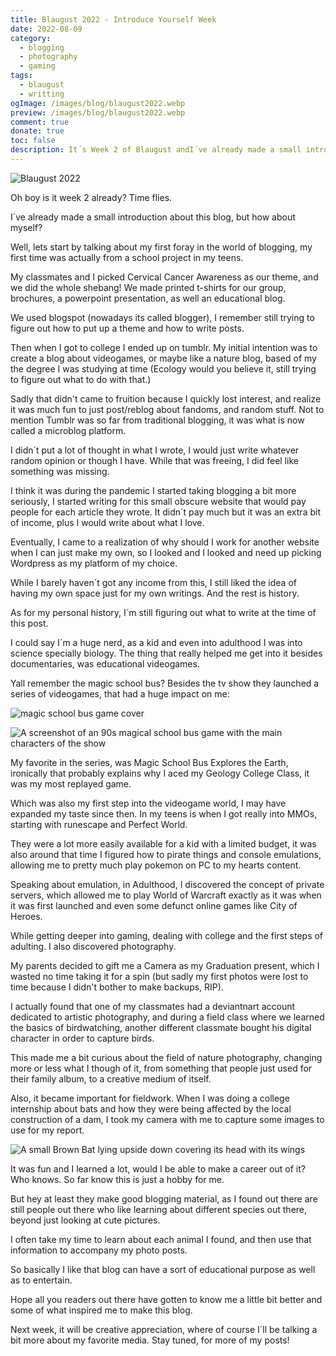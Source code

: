 ```yaml
---
title: Blaugust 2022 - Introduce Yourself Week
date: 2022-08-09
category:
  - blogging
  - photography
  - gaming
tags:
  - blaugust
  - writting
ogImage: /images/blog/blaugust2022.webp
preview: /images/blog/blaugust2022.webp
comment: true
donate: true
toc: false
description: It´s Week 2 of Blaugust andI´ve already made a small introduction about this blog, but how about myself?  Lets start about by first foray into  blogging.
---
```

![Blaugust 2022](/images/blog/blaugust2022.webp)

Oh boy is it week 2 already? Time flies.

I´ve already made a small introduction about this blog, but how about myself?

Well, lets start by talking about my first foray in the world of blogging, my first time was actually from a school project in my teens.

My classmates and I picked Cervical Cancer Awareness as our theme, and we did the whole shebang! We made printed t-shirts for our group, brochures, a powerpoint presentation, as well an educational blog.

We used blogspot (nowadays its called blogger), I remember still trying to figure out how to put up a theme and how to write posts.

Then when I got to college I ended up on tumblr. My initial intention was to create a blog about videogames, or maybe like a nature blog, based of my the degree I was studying at time (Ecology would you believe it, still trying to figure out what to do with that.)

Sadly that didn't came to fruition because I quickly lost interest, and realize it was much fun to just post/reblog about fandoms, and random stuff. Not to mention Tumblr was so far from traditional blogging, it was what is now called a microblog platform.

I didn´t put a lot of thought in what I wrote, I would just write whatever random opinion or though I have. While that was freeing, I did feel like something was missing.

I think it was during the pandemic I started taking blogging a bit more seriously, I started writing for this small obscure website that would pay people for each article they wrote. It didn´t pay much but it was an extra bit of income, plus I would write about what I love.

Eventually, I came to a realization of why should I work for another website when I can just make my own, so I looked and I looked and need up picking Wordpress as my platform of my choice.

While I barely haven´t got any income from this, I still liked the idea of having my own space just for my own writings. And the rest is history.

As for my personal history, I´m still figuring out what to write at the time of this post.

I could say I´m a huge nerd, as a kid and even into adulthood I was into science specially biology. The thing that really helped me get into it besides documentaries, was educational videogames.

Yall remember the magic school bus? Besides the tv show they launched a series of videogames, that had a huge impact on me:


![magic school bus game cover](/images/2022/magicschoolbuscover.jpg#medium)


![A screenshot of an 90s magical school bus game with the main characters of the show](/images/2022/magicschoolgameplay.jpg#center "This brings memories")


My favorite in the series, was Magic School Bus Explores the Earth, ironically that probably explains why I aced my Geology College Class, it was my most replayed game.

Which was also my first step into the videogame world, I may have expanded my taste since then. In my teens is when I got really into MMOs, starting with runescape and Perfect World.

They were a lot more easily available for a kid with a limited budget, it was also around that time I figured how to pirate things and console emulations, allowing me to pretty much play pokemon on PC to my hearts content.

Speaking about emulation, in Adulthood, I discovered the concept of private servers, which allowed me to play World of Warcraft exactly as it was when it was first launched and even some defunct online games like City of Heroes.

While getting deeper into gaming, dealing with college and the first steps of adulting. I also discovered photography.

My parents decided to gift me a Camera as my Graduation present, which I wasted no time taking it for a spin (but sadly my first photos were lost to time because I didn't bother to make backups, RIP).

I actually found that one of my classmates had a deviantnart account dedicated to artistic photography, and during a field class where we learned the basics of birdwatching, another different classmate bought his digital character in order to capture birds.

This made me a bit curious about the field of nature photography, changing more or less what I though of it, from something that people just used for their family album, to a creative medium of itself.

Also, it became important for fieldwork. When I was doing a college internship about bats and how they were being affected by the local construction of a dam, I took my camera with me to capture some images to use for my report.


![A small Brown Bat lying upside down covering its head with its wings](/images/2022/tinybat.jpg#medium "This bat was found under an old chimney, as you can see my photos skills still needed work")


It was fun and I learned a lot, would I be able to make a career out of it? Who knows. So far know this is just a hobby for me.

But hey at least they make good blogging material, as I found out there are still people out there who like learning about different species out there, beyond just looking at cute pictures.

I often take my time to learn about each animal I found, and then use that information to accompany my photo posts.

So basically I like that blog can have a sort of educational purpose as well as to entertain.

Hope all you readers out there have gotten to know me a little bit better and some of what inspired me to make this blog.

Next week, it will be creative appreciation, where of course I´ll be talking a bit more about my favorite media. Stay tuned, for more of my posts!


